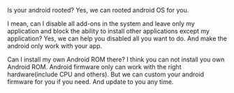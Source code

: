 Is your android rooted? 
Yes, we can rooted android OS for you.

I mean, can I disable all add-ons in the system and leave only my application and block the ability to install other applications except my application? 
Yes, we can help you disabled all you want to do. And make the android only work with your app.

Can I install my own Android ROM there?
I think you can not install you own Android ROM. Android firmware only can work with the right hardware(include CPU and others). But we can custom your android firmware for you if you need. And update to you any time.
